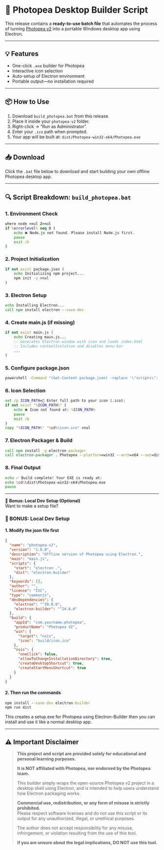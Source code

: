 # 🚀 Photopea Desktop Builder Script

This release contains a **ready-to-use batch file** that automates the process of turning [Photopea v2](https://gitflic.ru/project/photopea-v2/photopea-v-2) into a portable Windows desktop app using Electron.

---

## 💡 Features
- One-click `.exe` builder for Photopea
- Interactive icon selection
- Auto-setup of Electron environment
- Portable output—no installation required

---

## 📦 How to Use
1. Download `build_photopea.bat` from this release.
2. Place it inside your `photopea-v2` folder.
3. Right-click → “Run as Administrator”.
4. Enter your `.ico` path when prompted.
5. Your app will be built at:
   `dist/Photopea-win32-x64/Photopea.exe`
   
---

## 📥 Download
Click the `.bat` file below to download and start building your own offline Photopea desktop app.

---

## 🔍 Script Breakdown: `build_photopea.bat`

### 1. Environment Check
```bat
where node >nul 2>nul
if %errorlevel% neq 0 (
    echo ❌ Node.js not found. Please install Node.js first.
    pause
    exit /b
)
```

### 2. Project Initialization
```bat
if not exist package.json (
    echo Initializing npm project...
    npm init -y >nul
)
```

### 3. Electron Setup
```bat
echo Installing Electron...
call npm install electron --save-dev
```

### 4. Create main.js (if missing)
```bat
if not exist main.js (
    echo Creating main.js...
    :: Generates Electron window with icon and loads index.html
    :: Includes contextIsolation and disables menu bar
    ...
)
```

### 5. Configure package.json
```bat
powershell -Command "(Get-Content package.json) -replace '\"scripts\": \{[^}]*\}', '\"scripts\": {\"start\": \"electron .\"}' | Set-Content package.json"
```

### 6. Icon Selection
```bat
set /p ICON_PATH=💠 Enter full path to your icon (.ico):
if not exist "%ICON_PATH%" (
    echo ❌ Icon not found at: %ICON_PATH%
    pause
    exit /b
)
copy "%ICON_PATH%" "%cd%\icon.ico" >nul
```

### 7. Electron Packager & Build
```bat
call npm install -g electron-packager
call electron-packager . Photopea --platform=win32 --arch=x64 --out=dist --overwrite --icon=icon.ico
```

### 8. Final Output
```bat
echo ✅ Build complete! Your EXE is ready at:
echo %cd%\dist\Photopea-win32-x64\Photopea.exe
pause
```

---

🎁 **Bonus: Local Dev Setup (Optional)**  
Want to make a setup file?

### 🧪 BONUS: Local Dev Setup

#### 1. Modify the json file first
```json
{
  "name": "photopea-v2",
  "version": "1.0.0",
  "description": "Offline version of Photopea using Electron.",
  "main": "main.js",
  "scripts": {
    "start": "electron .",
    "dist": "electron-builder"
  },
  "keywords": [],
  "author": "",
  "license": "ISC",
  "type": "commonjs",
  "devDependencies": {
    "electron": "^39.0.0",
    "electron-builder": "^24.6.0"
  },
  "build": {
    "appId": "com.yourname.photopea",
    "productName": "Photopea V2",
    "win": {
      "target": "nsis",
      "icon": "build/icon.ico"
    },
    "nsis": {
      "oneClick": false,
      "allowToChangeInstallationDirectory": true,
      "createDesktopShortcut": true,
      "createStartMenuShortcut": true
    }
  }
}
```

#### 2. Then run the commands

```bat
npm install --save-dev electron-builder
npm run dist
```
This creates a setup.exe for Photopea using Electron-Builder then you can install and use it like a normal desktop app.

---

## ⚠️ **Important Disclaimer**

> **This project and script are provided solely for educational and personal learning purposes.**
>
> **It is NOT affiliated with Photopea, nor endorsed by the Photopea team.**
>
> This builder simply wraps the open-source Photopea v2 project in a desktop shell using Electron, and is intended to help users understand how Electron packaging works.
>
> **Commercial use, redistribution, or any form of misuse is strictly prohibited.**  
> Please respect software licenses and do not use this script or its output for any unauthorized, illegal, or unethical purposes.  
>  
> The author does not accept responsibility for any misuse, infringement, or violation resulting from the use of this tool.  
>
> **If you are unsure about the legal implications, DO NOT use this tool.**
